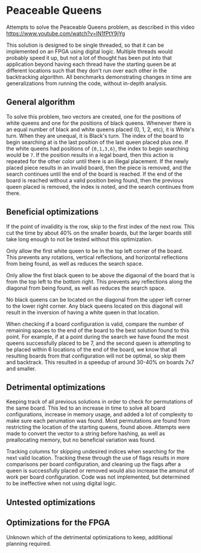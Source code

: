 # Peaceable Queens
Attempts to solve the Peaceable Queens problem, as described in this video https://www.youtube.com/watch?v=IN1fPtY9jYg

This solution is designed to be single threaded, so that it can be implemented on an FPGA using digital logic. Multiple threads would probably speed it up, but not a lot of thought has been put into that application beyond having each thread have the starting queen be at different locations such that they don't run over each other in the backtracking algorithm. All benchmarks demonstrating changes in time are generalizations from running the code, without in-depth analysis.

## General algorithm

To solve this problem, two vectors are created, one for the positions of white queens and one for the positions of black queens. Whenever there is an equal number of black and white queens placed (0, 1, 2, etc), it is White's turn. When they are unequal, it is Black's turn. The index of the board to begin searching at is the last position of the last queen placed plus one. If the white queens had positions of `{0,1,3,6}`, the index to begin searching would be `7`. If the position results in a legal board, then this action is repeated for the other color until there is an illegal placement. If the newly placed piece results in an invalid board, then the piece is removed, and the search continues until the end of the board is reached. If the end of the board is reached without a valid position being found, then the previous queen placed is removed, the index is noted, and the search continues from there.

## Beneficial optimizations

If the point of invalidity is the row, skip to the first index of the next row. This cut the time by about 40% on the smaller boards, but the larger boards still take long enough to not be tested without this optimization.

Only allow the first white queen to be in the top left corner of the board. This prevents any rotations, vertical reflections, and horizontal reflections from being found, as well as reduces the search space.

Only allow the first black queen to be above the digaonal of the board that is from the top left to the bottom right. This prevents any reflections along the diagonal from being found, as well as reduces the search space.

No black queens can be located on the diagonal from the upper left corner to the lower right corner. Any black queens located on this diagonal will result in the inversion of having a white queen in that location.

When checking if a board configuration is valid, compare the number of remaining spaces to the end of the board to the best solution found to this point. For example, if at a point during the search we have found the most queens successfully placed to be 7, and the second queen is attempting to be placed within 6 locations of the end of the board, we know that all resulting boards from that configuration will not be optimal, so skip them and backtrack. This resulted in a speedup of around 30-40% on boards 7x7 and smaller.

## Detrimental optimizations

Keeping track of all previous solutions in order to check for permutations of the same board. This led to an increase in time to solve all board configurations, increase in memory usage, and added a lot of complexity to make sure each perumation was found. Most permutations are found from restricting the location of the starting queens, found above. Attempts were made to convert the vector to a string before hashing, as well as preallocating memory, but no beneficial variation was found.

Tracking columns for skipping undesired indices when searching for the next valid location. Tracking these through the use of flags results in more comparisons per board configuration, and cleaning up the flags after a queen is successfully placed or removed would also increase the amonut of work per board configuration. Code was not implemented, but determined to be ineffective when not using digital logic.

## Untested optimizations

## Optimizations for the FPGA

Unknown which of the detrimental optimizations to keep, additional planning required.
